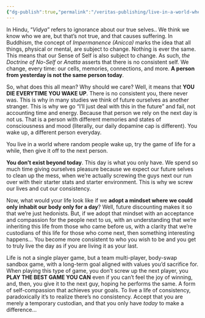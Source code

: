```yaml
---
{"dg-publish":true,"permalink":"/veritas-publishing/live-in-a-world-where-you-can-only-live-for-a-day/"}
---
```



In Hindu, “*Vidya*” refers to ignorance about our true selves.. We think we know who we are, but that’s not true, and that causes suffering. In Buddhism, the concept of *Impermanence (Anicca)* marks the idea that all things, physical or mental, are subject to change. Nothing is ever the same. This means that our Sense of Self is also subject to change. As such, *the Doctrine of No-Self* or *Anatta* asserts that there is no consistent self. We change, every time: our cells, memories, connections, and more. **A person from yesterday is not the same person today**.

So, what does this all mean? Why should we care? Well, it means that **YOU DIE EVERYTIME YOU WAKE UP**. There is no consistent you, there never was. This is why in many studies we think of future ourselves as another stranger. This is why we go “I’ll just deal with this in the future” and fail, not accounting time and energy. Because that person we rely on the next day is not us. That is a person with different memories and states of consciousness and mood (literally, our daily dopamine cap is different). You wake up, a different person everyday.

You live in a world where random people wake up, try the game of life for a while, then give it off to the next person.

**You don’t exist beyond today**. This day is what you only have. We spend so much time giving ourselves pleasure because we expect our future selves to clean up the mess, when we’re actually screwing the guys next our run over with their starter stats and starter environment. This is why we screw our lives and cut our consistency.

Now, what would your life look like if we **adopt a mindset where we could only inhabit our body only for a day**? Well, future discounting makes it so that we’re just hedonists. But, if we adopt that mindset with an acceptance and compassion for the people next to us, with an understanding that we’re inheriting this life from those who came before us, with a clarity that we’re custodians of this life for those who come next, then something interesting happens… You become more consistent to who you wish to be and you get to truly live the day as if you are living it as your last.

Life is not a single player game, but a team multi-player, body-swap sandbox game, with a long-term goal aligned with values you’d sacrifice for. When playing this type of game, you don’t screw up the next player, you **PLAY THE BEST GAME YOU CAN** even if you can’t feel the joy of winning, and, then, you give it to the next guy, hoping he performs the same. A form of self-compassion that achieves your goals. To live a life of consistency, paradoxically it’s to realize there’s no consistency. Accept that you are merely a temporary custodian, and that you only have *today* to make a difference…


